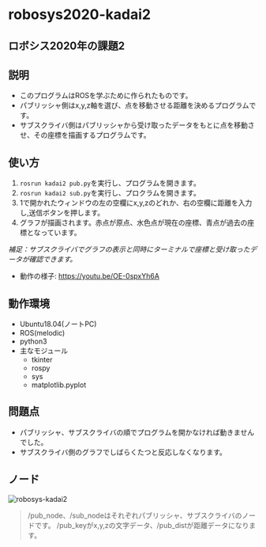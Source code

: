 # robosys2020-kadai2
## ロボシス2020年の課題2
## 説明
- このプログラムはROSを学ぶために作られたものです。
- パブリッシャ側はx,y,z軸を選び、点を移動させる距離を決めるプログラムです。
- サブスクライバ側はパブリッシャから受け取ったデータをもとに点を移動させ、その座標を描画するプログラムです。
## 使い方
1. ```rosrun kadai2 pub.py```を実行し、プログラムを開きます。
2. ```rosrun kadai2 sub.py```を実行し、プロクラムを開きます。
3. 1で開かれたウィンドウの左の空欄にx,y,zのどれか、右の空欄に距離を入力し,送信ボタンを押します。
4. グラフが描画されます。赤点が原点、水色点が現在の座標、青点が過去の座標となっています。

*補足：サブスクライバでグラフの表示と同時にターミナルで座標と受け取ったデータが確認できます。*
- 動作の様子:
  https://youtu.be/OE-0spxYh6A
## 動作環境
- Ubuntu18.04(ノートPC)
- ROS(melodic)
- python3
- 主なモジュール
  - tkinter
  - rospy
  - sys
  - matplotlib.pyplot
## 問題点
- パブリッシャ、サブスクライバの順でプログラムを開かなければ動きませんでした。
- サブスクライバ側のグラフでしばらくたつと反応しなくなります。
## ノード
![robosys-kadai2](https://user-images.githubusercontent.com/50820783/103738987-40c56100-5038-11eb-814b-8962e996952b.png)
>/pub_node、/sub_nodeはそれぞれパブリッシャ、サブスクライバのノードです。
>/pub_keyがx,y,zの文字データ、/pub_distが距離データになります。
